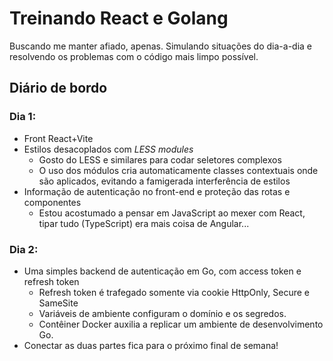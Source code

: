# Treinando React e Golang

Buscando me manter afiado, apenas. Simulando situações do dia-a-dia e resolvendo os problemas com o código mais limpo possível.

## Diário de bordo

### Dia 1: 

- Front React+Vite
- Estilos desacoplados com _LESS modules_
  - Gosto do LESS e similares para codar seletores complexos
  - O uso dos módulos cria automaticamente classes contextuais onde são aplicados, evitando a famigerada interferência de estilos
- Informação de autenticação no front-end e proteção das rotas e componentes
  - Estou acostumado a pensar em JavaScript ao mexer com React, tipar tudo (TypeScript) era mais coisa de Angular...
  
### Dia 2:

- Uma simples backend de autenticação em Go, com access token e refresh token
  - Refresh token é trafegado somente via cookie HttpOnly, Secure e SameSite
  - Variáveis de ambiente configuram o domínio e os segredos.
  - Contêiner Docker auxilia a replicar um ambiente de desenvolvimento Go.
- Conectar as duas partes fica para o próximo final de semana!